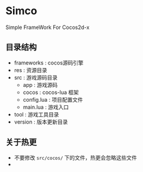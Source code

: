 # Simco
Simple FrameWork For Cocos2d-x

## 目录结构
- frameworks : cocos源码引擎
- res : 资源目录
- src : 游戏源码目录
    - app : 游戏源码
    - cocos : cocos-lua 框架
    - config.lua : 项目配置文件
    - main.lua : 游戏入口
- tool : 游戏工具目录
- version : 版本更新目录

## 关于热更
- 不要修改 `src/cocos/` 下的文件，热更会忽略这些文件
- 